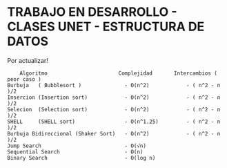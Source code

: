 # TRABAJO EN DESARROLLO - CLASES UNET - ESTRUCTURA DE DATOS 

Por actualizar! 

    	Algoritmo                       Complejidad       Intercambios ( peor caso )
    Burbuja   ( Bubblesort )              - O(n^2)            - ( n^2 - n )/2
    Insercion (Insertion sort)            - O(n^2)            - ( n^2 - n )/2
    Selecion  (Selection sort)            - O(n^2)            - ( n^2 - n )/2
    SHELL     (SHELL sort)                - O(n^1.25)         - ( n^2 - n )/2
    Burbuja Bidireccional (Shaker Sort)   - O(n^2)            - ( n^2 - n )/2
    Jump Search                           - O(√n) 
    Sequential Search                     - O(n)
    Binary Search                         - O(log n)